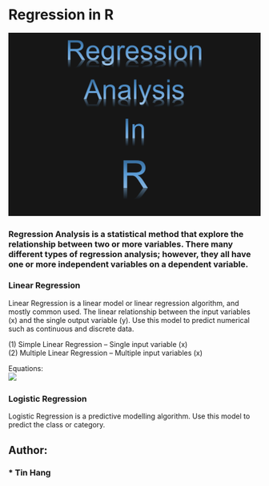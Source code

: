 # Regression in R  
<img src="RegressionAnalysisR.PNG">

### Regression Analysis is a statistical method that explore the relationship between two or more variables. There many different types of regression analysis; however, they all have one or more independent variables on a dependent variable.  
### Linear Regression
Linear Regression is a linear model or linear regression algorithm, and mostly common used. The linear relationship between the input variables (x) and the single output variable (y). 
Use this model to predict numerical such as continuous and discrete data.  

(1) Simple Linear Regression – Single input variable (x)  
(2) Multiple Linear Regression – Multiple input variables (x)  

Equations:  
<img src=https://latex.codecogs.com/gif.latex?y%20%3D%20b_%7B0%7D%20&plus;%20b_%7B1%7D*x>


### Logistic Regression
Logistic Regression is a predictive modelling algorithm.  Use this model to predict the class or category.  

## Author:  
### * Tin Hang  
